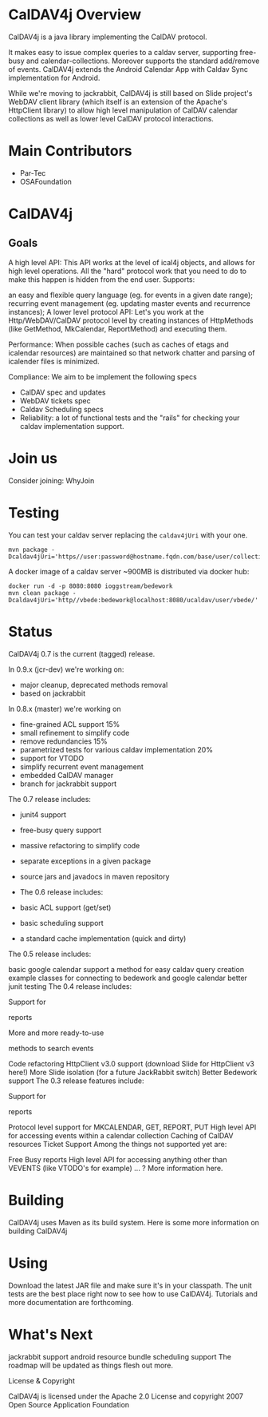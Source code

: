 # CalDAV4j Overview

CalDAV4j is a java library implementing the CalDAV protocol. 

It makes easy to issue complex queries to a caldav server, supporting free-busy and calendar-collections. Moreover supports the standard add/remove of events.
CalDAV4j extends the Android Calendar App with Caldav Sync implementation for Android.

While we're moving to jackrabbit, CalDAV4j is still based on Slide project's WebDAV client library (which itself is an extension of the Apache's HttpClient library) to allow high level manipulation of CalDAV calendar collections as well as lower level CalDAV protocol interactions.

# Main Contributors

 * Par-Tec
 * OSAFoundation
 

# CalDAV4j

## Goals

A high level API: This API works at the level of ical4j objects, and allows for high level operations. All the "hard" protocol work that you need to do to make this happen is hidden from the end user. Supports:

an easy and flexible query language (eg. for events in a given date range);
recurring event management (eg. updating master events and recurrence instances);
A lower level protocol API: Let's you work at the Http/WebDAV/CalDAV protocol level by creating instances of HttpMethods (like GetMethod, MkCalendar, ReportMethod) and executing them.

Performance: When possible caches (such as caches of etags and icalendar resources) are maintained so that network chatter and parsing of icalender files is minimized.

Compliance: We aim to be implement the following specs

  * CalDAV spec and updates
  * WebDAV tickets spec
  * Caldav Scheduling specs
  * Reliability: a lot of functional tests and the "rails" for checking your caldav implementation support.

# Join us

Consider joining: WhyJoin

# Testing

You can test your caldav server replacing the `caldav4jUri` with your one.

```
mvn package -Dcaldav4jUri='https//user:password@hostname.fqdn.com/base/user/collections/'
```

A docker image of a caldav server ~900MB is distributed via docker hub:

```
docker run -d -p 8080:8080 ioggstream/bedework
mvn clean package -Dcaldav4jUri='http//vbede:bedework@localhost:8080/ucaldav/user/vbede/'
```

# Status

CalDAV4j 0.7 is the current (tagged) release.

In 0.9.x (jcr-dev) we're working on:

  * major cleanup, deprecated methods removal
  * based on jackrabbit 

In 0.8.x (master) we're working on

  * fine-grained ACL support 15%
  * small refinement to simplify code
  * remove redundancies 15%
  * parametrized tests for various caldav implementation 20%
  * support for VTODO
  * simplify recurrent event management
  * embedded CalDAV manager
  * branch for jackrabbit support

The 0.7 release includes:

  * junit4 support
  * free-busy query support
  * massive refactoring to simplify code
  * separate exceptions in a given package
  * source jars and javadocs in maven repository
  * The 0.6 release includes:
  
  * basic ACL support (get/set)
  * basic scheduling support
  * a standard cache implementation (quick and dirty)

 The 0.5 release includes:
 
basic google calendar support
a method for easy caldav query creation
example classes for connecting to bedework and google calendar
better junit testing
The 0.4 release includes:

Support for
<calendar-multiget>

reports

More and more ready-to-use
<calendar-query>

methods to search events

Code refactoring
HttpClient v3.0 support (download Slide for HttpClient v3 here!)
More Slide isolation (for a future JackRabbit switch)
Better Bedework support
The 0.3 release features include:

Support for
<calendar-query>

reports

Protocol level support for MKCALENDAR, GET, REPORT, PUT
High level API for accessing events within a calendar collection
Caching of CalDAV resources
Ticket Support
Among the things not supported yet are:

Free Busy reports
High level API for accessing anything other than VEVENTS (like VTODO's for example)
... ?
More information here.


# Building

CalDAV4j uses Maven as its build system. Here is some more information on building CalDAV4j
 

# Using

Download the latest JAR file and make sure it's in your classpath. The unit tests are the best place right now to see how to use CalDAV4j. Tutorials and more documentation are forthcoming.

# What's Next

jackrabbit support
android resource bundle
scheduling support
The roadmap will be updated as things flesh out more.

License & Copyright

CalDAV4j is licensed under the Apache 2.0 License and copyright 2007 Open Source Application Foundation

